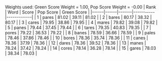 Weights used: Green Score Weight = 1.00, Pop Score Weight = -0.00
| Rank | Word | Score | Pop Score | Green Score |
|------|------|-------|-----------|-------------|
| 1 | pares | 81.02 | 39.11 | 81.02 |
| 2 | bares | 80.17 | 38.32 | 80.17 |
| 3 | cares | 79.95 | 38.86 | 79.95 |
| 4 | mares | 79.82 | 39.08 | 79.82 |
| 5 | panes | 79.44 | 37.45 | 79.44 |
| 6 | tares | 79.35 | 40.83 | 79.35 |
| 7 | pores | 79.22 | 36.53 | 79.22 |
| 8 | banes | 78.59 | 36.66 | 78.59 |
| 9 | pales | 78.46 | 37.86 | 78.46 |
| 10 | bores | 78.36 | 35.74 | 78.36 |
| 11 | canes | 78.36 | 37.19 | 78.36 |
| 12 | dares | 78.36 | 39.52 | 78.36 |
| 13 | manes | 78.24 | 37.42 | 78.24 |
| 14 | cores | 78.14 | 36.28 | 78.14 |
| 15 | gares | 78.03 | 38.34 | 78.03 |
